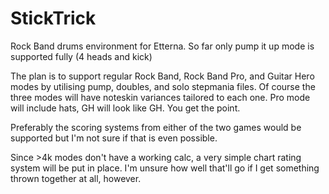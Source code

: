 # StickTrick
Rock Band drums environment for Etterna. So far only pump it up mode is supported fully (4 heads and kick)

The plan is to support regular Rock Band, Rock Band Pro, and Guitar Hero modes by utilising pump, doubles, and solo stepmania files. Of course the three modes will have noteskin variances tailored to each one. Pro mode will include hats, GH will look like GH. You get the point.

Preferably the scoring systems from either of the two games would be supported but I'm not sure if that is even possible.

Since >4k modes don't have a working calc, a very simple chart rating system will be put in place. I'm unsure how well that'll go if I get something thrown together at all, however.

